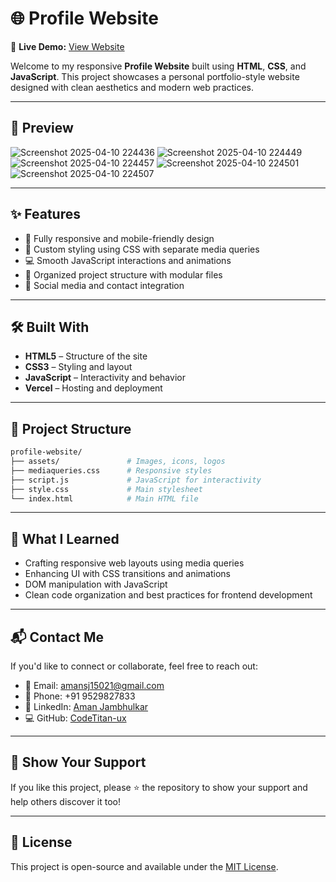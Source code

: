 # 🌐 Profile Website

🚀 **Live Demo:** [View Website](https://profile-website-delta-jet.vercel.app)

Welcome to my responsive **Profile Website** built using **HTML**, **CSS**, and **JavaScript**. This project showcases a personal portfolio-style website designed with clean aesthetics and modern web practices.

---

## 📸 Preview


![Screenshot 2025-04-10 224436](https://github.com/user-attachments/assets/24d377dc-226b-49bc-9376-f7f71d108310)
![Screenshot 2025-04-10 224449](https://github.com/user-attachments/assets/efcff4c5-ca75-4702-bc78-1ac406fc7661)
![Screenshot 2025-04-10 224457](https://github.com/user-attachments/assets/b231148a-018a-481f-be1b-025a4183f3ae)
![Screenshot 2025-04-10 224501](https://github.com/user-attachments/assets/1ac87c99-4f6e-4d1b-93aa-11146775e892)
![Screenshot 2025-04-10 224507](https://github.com/user-attachments/assets/e8ddf5e9-6d20-4e6d-af61-cd6c7d21bc72)


---

## ✨ Features

- 🎯 Fully responsive and mobile-friendly design
- 🎨 Custom styling using CSS with separate media queries
- 💻 Smooth JavaScript interactions and animations
- 📁 Organized project structure with modular files
- 🔗 Social media and contact integration

---

## 🛠️ Built With

- **HTML5** – Structure of the site  
- **CSS3** – Styling and layout  
- **JavaScript** – Interactivity and behavior  
- **Vercel** – Hosting and deployment  

---

## 📂 Project Structure

```bash
profile-website/
├── assets/               # Images, icons, logos
├── mediaqueries.css      # Responsive styles
├── script.js             # JavaScript for interactivity
├── style.css             # Main stylesheet
└── index.html            # Main HTML file
```

---

## 🧠 What I Learned

- Crafting responsive web layouts using media queries
- Enhancing UI with CSS transitions and animations
- DOM manipulation with JavaScript
- Clean code organization and best practices for frontend development

---

## 📬 Contact Me

If you'd like to connect or collaborate, feel free to reach out:

- 📧 Email: [amansj15021@gmail.com](mailto:amansj15021@gmail.com)  
- 📱 Phone: +91 9529827833  
- 💼 LinkedIn: [Aman Jambhulkar](https://www.linkedin.com/in/aman-jambhulkar-101233237/)  
- 💻 GitHub: [CodeTitan-ux](https://github.com/CodeTitan-ux)

---

## 🌟 Show Your Support

If you like this project, please ⭐ the repository to show your support and help others discover it too!

---

## 📝 License

This project is open-source and available under the [MIT License](LICENSE).
```
